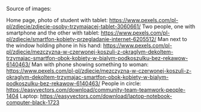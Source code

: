 Source of images:

Home page, photo of student with tablet:
https://www.pexels.com/pl-pl/zdjecie/zdjecie-osoby-trzymajacej-tablet-3060661/
Two people, one with smartphone and the other with tablet:
https://www.pexels.com/pl-pl/zdjecie/smartfon-kobiety-przegladanie-internet-6205512/
Man next to the window holding phone in his hand:
https://www.pexels.com/pl-pl/zdjecie/mezczyzna-w-czerwonej-koszuli-z-okraglym-dekoltem-trzymajac-smartfon-obok-kobiety-w-bialym-podkoszulku-bez-rekawow-6140463/
Man with phone showing something to woman:
https://www.pexels.com/pl-pl/zdjecie/mezczyzna-w-czerwonej-koszuli-z-okraglym-dekoltem-trzymajac-smartfon-obok-kobiety-w-bialym-podkoszulku-bez-rekawow-6140463/
People in circle:
https://easyvectors.com/download/community-team-teamwork-people-1404
Laptop:
https://easyvectors.com/download/laptop-notebook-computer-black-1723